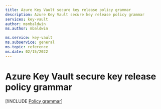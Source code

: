 ```yaml
---
title: Azure Key Vault secure key release policy grammar
description: Azure Key Vault secure key release policy grammar
services: key-vault
author: msmbaldwin
ms.author: mbaldwin

ms.service: key-vault
ms.subservice: general
ms.topic: reference
ms.date: 02/15/2022
---
```

 
# Azure Key Vault secure key release policy grammar

[!INCLUDE [Policy grammar](../../../includes/key-management-policy-grammar.md)]